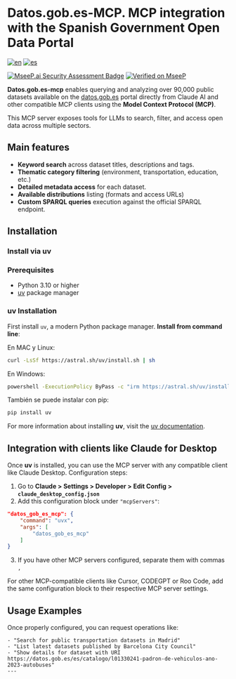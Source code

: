 # Datos.gob.es-MCP. MCP integration with the Spanish Government Open Data Portal

[![en](https://img.shields.io/badge/lang-en-red.svg)](README.md)
[![es](https://img.shields.io/badge/lang-es-yellow.svg)](README_es.md)

[![MseeP.ai Security Assessment Badge](https://mseep.net/pr/ancode666-datos-gob-es-mcp-badge.png)](https://mseep.ai/app/ancode666-datos-gob-es-mcp)
[![Verified on MseeP](https://mseep.ai/badge.svg)](https://mseep.ai/app/ancode666-datos-gob-es-mcp)

**Datos.gob.es-mcp** enables querying and analyzing over 90,000 public datasets available on the [datos.gob.es](https://datos.gob.es/es/) portal directly from Claude AI and other compatible MCP clients using the **Model Context Protocol (MCP)**.

This MCP server exposes tools for LLMs to search, filter, and access open data across multiple sectors.

## Main features

- **Keyword search** across dataset titles, descriptions and tags.
- **Thematic category filtering** (environment, transportation, education, etc.)
- **Detailed metadata access** for each dataset.
- **Available distributions** listing (formats and access URLs)
- **Custom SPARQL queries** execution against the official SPARQL endpoint.

## Installation

### Install via uv

### Prerequisites

- Python 3.10 or higher
- [uv](https://docs.astral.sh/uv/getting-started/installation/) package manager

### uv Installation

First install `uv`, a modern Python package manager.
**Install from command line**:

En MAC y Linux:

```bash
curl -LsSf https://astral.sh/uv/install.sh | sh
```

En Windows:

```bash
powershell -ExecutionPolicy ByPass -c "irm https://astral.sh/uv/install.ps1 | iex"
```

También se puede instalar con pip:

```bash
pip install uv
```

For more information about installing **uv**, visit the [uv documentation](https://docs.astral.sh/uv/getting-started/installation/).

## Integration with clients like Claude for Desktop

Once **uv** is installed, you can use the MCP server with any compatible client like Claude Desktop. Configuration steps:

1. Go to **Claude > Settings > Developer > Edit Config > `claude_desktop_config.json`**
2. Add this configuration block under `"mcpServers"`:

```json
"datos_gob_es_mcp": {
    "command": "uvx",
    "args": [
        "datos_gob_es_mcp"
    ]
}
```

3. If you have other MCP servers configured, separate them with commas `,`

For other MCP-compatible clients like Cursor, CODEGPT or Roo Code, add the same configuration block to their respective MCP server settings.

## Usage Examples

Once properly configured, you can request operations like:

```text
- "Search for public transportation datasets in Madrid"
- "List latest datasets published by Barcelona City Council"
- "Show details for dataset with URI https://datos.gob.es/es/catalogo/l01330241-padron-de-vehiculos-ano-2023-autobuses"
---
